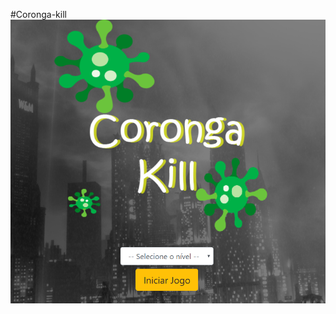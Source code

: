 #Coronga-kill
<img src="https://github.com/tadeifelipe/coronga-kill/blob/master/imagens/coronga.png" />
